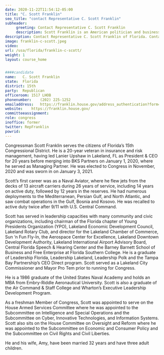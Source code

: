 ```yaml
---
date: 2020-11-22T11:54:12-05:00
title: "C. Scott Franklin"
seo_title: "contact Representative C. Scott Franklin"
subheader:
     greeting: Contact Representative C. Scott Franklin 
     description: Scott Franklin is an American politician and businessman who is the U.S. Representative for Florida's 15th congressional district. He is a member of the Republican Party.
description: Contact Representative C. Scott Franklin of Florida. Contact information for C. Scott Franklin includes email address, phone number, and mailing address.
image: franklin-c-scott.jpeg
video: 
url: /usa/florida/franklin-c-scott/
weight: 1
layout: course_home


####candidate
name:	C. Scott Franklin
state:	Florida
district: 15th
party:	Republican
officeroom:	1517 LHOB
phonenumber:	(202) 225-1252
emailaddress:	https://franklin.house.gov/address_authentication?form=/contact
website:	https://franklin.house.gov/
committeeassignment: 
role: congress
inoffice: former
twitter: RepFranklin
powrid: 
---
```


Congressman Scott Franklin serves the citizens of Florida’s 15th Congressional District. He is a 20-year veteran in insurance and risk management, having led Lanier Upshaw in Lakeland, FL as President & CEO for 20 years before merging into BKS Partners on January 1, 2020, where he served as Managing Partner. He was elected to Congress in November, 2020 and was sworn in on January 3, 2021.

Scott’s first career was as a Naval Aviator, where he flew jets from the decks of 13 aircraft carriers during 26 years of service, including 14 years on active duty, followed by 12 years in the reserves. He had numerous deployments to the Mediterranean, Persian Gulf, and North Atlantic, and saw combat operations in the Gulf, Bosnia and Kosovo. He was recalled to active duty twice after 9/11 with U.S. Central Command.

Scott has served in leadership capacities with many community and civic organizations, including chairman of the Florida chapter of Young Presidents Organization (YPO), Lakeland Economic Development Council, Lakeland Rotary Club, and director for the Lakeland Chamber of Commerce, Sun ‘n Fun Fly-In, the Aerospace Center for Excellence, Lakeland Downtown Development Authority, Lakeland International Airport Advisory Board, Central Florida Speech & Hearing Center and the Barney Barnett School of Business and Free Enterprise at Florida Southern College. He is a graduate of Leadership Florida, Leadership Lakeland, Leadership Polk and the Tampa Bay Partnership’s CEO Direct program. Scott served as a Lakeland City Commissioner and Mayor Pro Tem prior to running for Congress.

He is a 1986 graduate of the United States Naval Academy and holds an MBA from Embry-Riddle Aeronautical University. Scott is also a graduate of the Air Command & Staff College and Wharton’s Executive Leadership Development Program.

As a freshman Member of Congress, Scott was appointed to serve on the House Armed Services Committee where he was appointed to the Subcommittee on Intelligence and Special Operations and the Subcommittee on Cyber, Innovative Technologies, and Information Systems. Scott also sits on the House Committee on Oversight and Reform where he was appointed to the Subcommittee on Economic and Consumer Policy and the Subcommittee on Civil Rights and Civil Liberties.

He and his wife, Amy, have been married 32 years and have three adult children.
